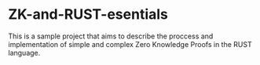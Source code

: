 # ZK-and-RUST-esentials
This is a sample project that aims to describe the proccess and implementation of simple and complex Zero Knowledge Proofs in the RUST language. 

